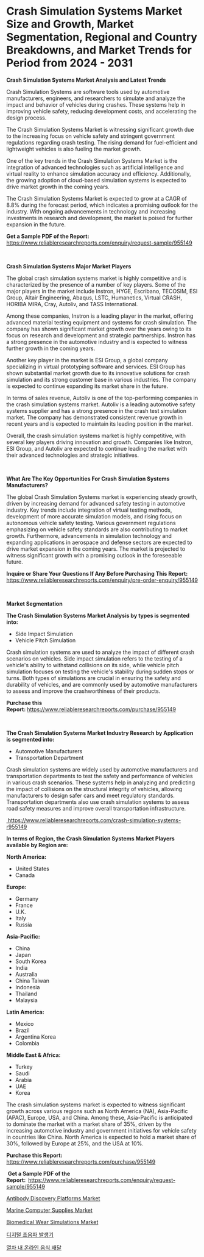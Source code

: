 <p><h1>Crash Simulation Systems Market Size and Growth, Market Segmentation, Regional and Country Breakdowns, and Market Trends for Period from 2024 -  2031</h1></p><p><strong>Crash Simulation Systems Market Analysis and Latest Trends</strong></p>
<p><p>Crash Simulation Systems are software tools used by automotive manufacturers, engineers, and researchers to simulate and analyze the impact and behavior of vehicles during crashes. These systems help in improving vehicle safety, reducing development costs, and accelerating the design process.</p><p>The Crash Simulation Systems Market is witnessing significant growth due to the increasing focus on vehicle safety and stringent government regulations regarding crash testing. The rising demand for fuel-efficient and lightweight vehicles is also fueling the market growth. </p><p>One of the key trends in the Crash Simulation Systems Market is the integration of advanced technologies such as artificial intelligence and virtual reality to enhance simulation accuracy and efficiency. Additionally, the growing adoption of cloud-based simulation systems is expected to drive market growth in the coming years.</p><p>The Crash Simulation Systems Market is expected to grow at a CAGR of 8.8% during the forecast period, which indicates a promising outlook for the industry. With ongoing advancements in technology and increasing investments in research and development, the market is poised for further expansion in the future.</p></p>
<p><strong>Get a Sample PDF of the Report:&nbsp;</strong> <a href="https://www.reliableresearchreports.com/enquiry/request-sample/955149">https://www.reliableresearchreports.com/enquiry/request-sample/955149</a></p>
<p>&nbsp;</p>
<p><strong>Crash Simulation Systems Major Market Players</strong></p>
<p><p>The global crash simulation systems market is highly competitive and is characterized by the presence of a number of key players. Some of the major players in the market include Instron, HYGE, Escribano, TECOSIM, ESI Group, Altair Engineering, Abaqus, LSTC, Humanetics, Virtual CRASH, HORIBA MIRA, Cray, Autoliv, and TASS International.</p><p>Among these companies, Instron is a leading player in the market, offering advanced material testing equipment and systems for crash simulation. The company has shown significant market growth over the years owing to its focus on research and development and strategic partnerships. Instron has a strong presence in the automotive industry and is expected to witness further growth in the coming years.</p><p>Another key player in the market is ESI Group, a global company specializing in virtual prototyping software and services. ESI Group has shown substantial market growth due to its innovative solutions for crash simulation and its strong customer base in various industries. The company is expected to continue expanding its market share in the future.</p><p>In terms of sales revenue, Autoliv is one of the top-performing companies in the crash simulation systems market. Autoliv is a leading automotive safety systems supplier and has a strong presence in the crash test simulation market. The company has demonstrated consistent revenue growth in recent years and is expected to maintain its leading position in the market.</p><p>Overall, the crash simulation systems market is highly competitive, with several key players driving innovation and growth. Companies like Instron, ESI Group, and Autoliv are expected to continue leading the market with their advanced technologies and strategic initiatives.</p></p>
<p>&nbsp;</p>
<p><strong>What Are The Key Opportunities For Crash Simulation Systems Manufacturers?</strong></p>
<p><p>The global Crash Simulation Systems market is experiencing steady growth, driven by increasing demand for advanced safety testing in automotive industry. Key trends include integration of virtual testing methods, development of more accurate simulation models, and rising focus on autonomous vehicle safety testing. Various government regulations emphasizing on vehicle safety standards are also contributing to market growth. Furthermore, advancements in simulation technology and expanding applications in aerospace and defense sectors are expected to drive market expansion in the coming years. The market is projected to witness significant growth with a promising outlook in the foreseeable future.</p></p>
<p><strong>Inquire or Share Your Questions If Any Before Purchasing This Report:</strong> <a href="https://www.reliableresearchreports.com/enquiry/pre-order-enquiry/955149">https://www.reliableresearchreports.com/enquiry/pre-order-enquiry/955149</a></p>
<p>&nbsp;</p>
<p><strong>Market Segmentation</strong></p>
<p><strong>The Crash Simulation Systems Market Analysis by types is segmented into:</strong></p>
<p><ul><li>Side Impact Simulation</li><li>Vehicle Pitch Simulation</li></ul></p>
<p><p>Crash simulation systems are used to analyze the impact of different crash scenarios on vehicles. Side impact simulation refers to the testing of a vehicle's ability to withstand collisions on its side, while vehicle pitch simulation focuses on testing the vehicle's stability during sudden stops or turns. Both types of simulations are crucial in ensuring the safety and durability of vehicles, and are commonly used by automotive manufacturers to assess and improve the crashworthiness of their products.</p></p>
<p><strong>Purchase this Report:&nbsp;</strong><a href="https://www.reliableresearchreports.com/purchase/955149">https://www.reliableresearchreports.com/purchase/955149</a></p>
<p>&nbsp;</p>
<p><strong>The Crash Simulation Systems Market Industry Research by Application is segmented into:</strong></p>
<p><ul><li>Automotive Manufacturers</li><li>Transportation Department</li></ul></p>
<p><p>Crash simulation systems are widely used by automotive manufacturers and transportation departments to test the safety and performance of vehicles in various crash scenarios. These systems help in analyzing and predicting the impact of collisions on the structural integrity of vehicles, allowing manufacturers to design safer cars and meet regulatory standards. Transportation departments also use crash simulation systems to assess road safety measures and improve overall transportation infrastructure.</p></p>
<p><a href="https://www.reliableresearchreports.com/crash-simulation-systems-r955149">&nbsp;https://www.reliableresearchreports.com/crash-simulation-systems-r955149</a></p>
<p><strong>In terms of Region, the Crash Simulation Systems Market Players available by Region are:</strong></p>
<p>
    <p> <strong> North America: </strong>
        <ul>
            <li>United States</li>
            <li>Canada</li>
        </ul>
        </p> 
    <p> <strong> Europe: </strong>
        <ul>
            <li>Germany</li>
            <li>France</li>
            <li>U.K.</li>
            <li>Italy</li>
            <li>Russia</li>
        </ul>
        </p> 
    <p> <strong> Asia-Pacific: </strong>
        <ul>
            <li>China</li>
            <li>Japan</li>
            <li>South Korea</li>
            <li>India</li>
            <li>Australia</li>
            <li>China Taiwan</li>
            <li>Indonesia</li>
            <li>Thailand</li>
            <li>Malaysia</li>
        </ul>
        </p> 
    <p> <strong> Latin America: </strong>
        <ul>
            <li>Mexico</li>
            <li>Brazil</li>
            <li>Argentina Korea</li>
            <li>Colombia</li>
        </ul>
        </p> 
    <p> <strong> Middle East & Africa: </strong>
        <ul>
            <li>Turkey</li>
            <li>Saudi</li>
            <li>Arabia</li>
            <li>UAE</li>
            <li>Korea</li>
        </ul>
    </p>
    </p>
<p><p>The crash simulation systems market is expected to witness significant growth across various regions such as North America (NA), Asia-Pacific (APAC), Europe, USA, and China. Among these, Asia-Pacific is anticipated to dominate the market with a market share of 35%, driven by the increasing automotive industry and government initiatives for vehicle safety in countries like China. North America is expected to hold a market share of 30%, followed by Europe at 25%, and the USA at 10%.</p></p>
<p><strong>Purchase this Report: </strong><a href="https://www.reliableresearchreports.com/purchase/955149">https://www.reliableresearchreports.com/purchase/955149</a></p>
<p>&nbsp;<strong>Get a Sample PDF of the Report:&nbsp;&nbsp;</strong><a href="https://www.reliableresearchreports.com/enquiry/request-sample/955149">https://www.reliableresearchreports.com/enquiry/request-sample/955149</a></p>
<p><strong></strong></p>
<p><p><a href="https://www.linkedin.com/pulse/antibody-discovery-platforms-market-outlook-industry-overview-lqskc">Antibody Discovery Platforms Market</a></p><p><a href="https://www.linkedin.com/pulse/marine-computer-supplies-market-analysis-its-cagr-segmentation-lzqwc">Marine Computer Supplies Market</a></p><p><a href="https://github.com/seekum/Market-Research-Report-List-2/blob/main/biomedical-wear-simulations-market.md">Biomedical Wear Simulations Market</a></p><p><a href="https://github.com/durgin521/Market-Research-Report-List-1/blob/main/378966254611.md">디지털 초음파 발생기</a></p><p><a href="https://github.com/novabrown3/Market-Research-Report-List-1/blob/main/762000854610.md">열차 내 온라인 음식 배달</a></p></p>